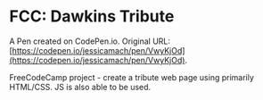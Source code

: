 # FCC: Dawkins Tribute

A Pen created on CodePen.io. Original URL: [https://codepen.io/jessicamach/pen/VwyKjOd](https://codepen.io/jessicamach/pen/VwyKjOd).

FreeCodeCamp project - create a tribute web page using primarily HTML/CSS. JS is also able to be used. 
